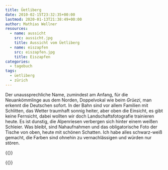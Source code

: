 ```yaml
---
title: Üetliberg
date: 2010-02-15T23:32:35+00:00
lastmod: 2020-01-13T21:38:49+00:00
author: Mathias Wellner
resources:
  - name: aussicht
    src: aussicht.jpg
    title: Aussicht vom Üetliberg
  - name: eiszapfen
    src: eiszapfen.jpg
    title: Eiszapfen
categories:
  - tagebuch
tags:
  - üetliberg
  - zürich
---
```

Der unaussprechliche Name, zumindest am Anfang, für die Neuankömmlinge aus dem Norden, Doppelvokal wie beim _Grüezi_, man erkennt die Deutschen sofort. In der Bahn sind vor allem Familien mit Schlitten, das Wetter traumhaft sonnig heiter, aber oben die Einsicht, es gibt keine Fernsicht, dabei wollten wir doch Landschaftsfotografie trainieren heute. Es ist dunstig, die Alpenriesen verbergen sich hinter einem weißen Schleier. Was bleibt, sind Nahaufnahmen und das obligatorische Foto der Tische von oben, heute mit schönen Schatten. Ich habe alles schwarz-weiß gemacht, die Farben sind ohnehin zu vernachlässigen und würden nur stören. 
<!--more-->

{{<responsive-image name="aussicht">}}

{{<responsive-image name="eiszapfen">}}
